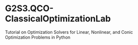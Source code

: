 # G2S3.QCO-ClassicalOptimizationLab
Tutorial on Optimization Solvers for Linear, Nonlinear, and Conic Optimization Problems in Python
